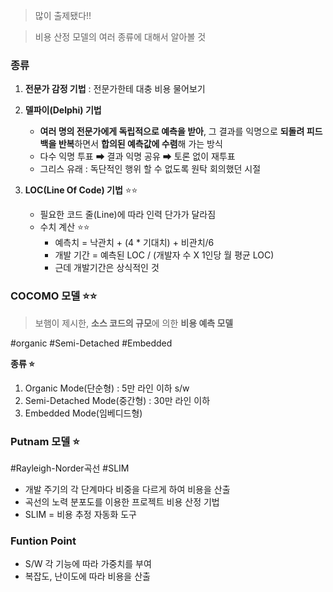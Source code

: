 >많이 출제됐다!!

> 비용 산정 모델의 여러 종류에 대해서 알아볼 것 

### 종류

1. **전문가 감정 기법** : 전문가한테 대충 비용 물어보기 
2. **델파이(Delphi) 기법** 
	- **여러 명의 전문가에게 독립적으로 예측을 받아**, 그 결과를 익명으로 **되돌려 피드백을 반복**하면서 **합의된 예측값에 수렴**해 가는 방식
	- 다수 익명 투표 ➡ 결과 익명 공유 ➡ 토론 없이 재투표 
	- 그리스 유래 : 독단적인 행위 할 수 없도록 원탁 회의했던 시절
	  
3. **LOC(Line Of Code) 기법**  ⭐⭐
	- 필요한 코드 줄(Line)에 따라 인력 단가가 달라짐
	- 수치 계산  ⭐⭐
		- 예측치 = 낙관치 + (4 * 기대치) + 비관치/6
		- 개발 기간 = 예측된 LOC / (개발자 수 X 1인당 월 평균 LOC) 
		- 근데 개발기간은 상식적인 것 
	  

### COCOMO 모델 ⭐⭐
> 보햄이 제시한, **소스 코드의 규모**에 의한 **비용 예측 모델** 

#organic #Semi-Detached #Embedded

**종류 ⭐** 
1. Organic Mode(단순형) : 5만 라인 이하 s/w
2. Semi-Detached Mode(중간형) : 30만 라인 이하
3. Embedded Mode(임베디드형)

### Putnam 모델 ⭐
#Rayleigh-Norder곡선 #SLIM
- 개발 주기의 각 단계마다 비중을 다르게 하여 비용을 산출
- 곡선의 노력 분포도를 이용한 프로젝트 비용 산정 기법
- SLIM = 비용 추정 자동화 도구 

### Funtion Point
- S/W 각 기능에 따라 가중치를 부여
- 복잡도, 난이도에 따라 비용을 산출







